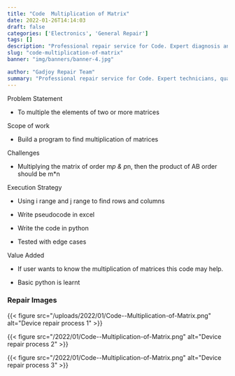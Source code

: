 ```yaml
---
title: "Code  Multiplication of Matrix"
date: 2022-01-26T14:14:03
draft: false
categories: ['Electronics', 'General Repair']
tags: []
description: "Professional repair service for Code. Expert diagnosis and quality repairs in Bangalore."
slug: "code-multiplication-of-matrix"
banner: "img/banners/banner-4.jpg"

author: "Gadjoy Repair Team"
summary: "Professional repair service for Code. Expert technicians, quality parts, warranty included."
---
```


Problem Statement 

- To multiple the elements of two or more matrices

Scope of work 

- Build a program to find multiplication of matrices

Challenges

- Multiplying the matrix of order m*p & p*n, then the product of AB order should be m*n

Execution Strategy 

- Using i range and j range to find rows and columns 

- Write pseudocode in excel 

- Write the code in python 

- Tested with edge cases

Value Added 

- If user wants to know the multiplication of matrices this code may help. 

- Basic python is learnt

### Repair Images

{{< figure src="/uploads/2022/01/Code--Multiplication-of-Matrix.png" alt="Device repair process 1" >}}

{{< figure src="/2022/01/Code--Multiplication-of-Matrix.png" alt="Device repair process 2" >}}

{{< figure src="/2022/01/Code--Multiplication-of-Matrix.png" alt="Device repair process 3" >}}

